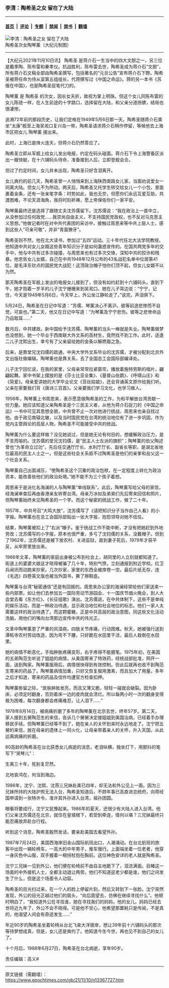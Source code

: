### 李清：陶希圣之女 留在了大陆

---

#### [首页](../../../..?n13367727) &nbsp;|&nbsp; [评论](../../../../../epoch-comment?n13367727) &nbsp;|&nbsp; [专题](../../../../../epoch-special?n13367727) &nbsp;|&nbsp; [禁闻](../../../../../epoch-news?n13367727) &nbsp;|&nbsp; [禁书](../../../../../books?n13367727) &nbsp;|&nbsp; [翻墙](https://github.com/gfw-breaker/nogfw/blob/master/README.md?n13367727)


<div><img alt="李清：陶希圣之女 留在了大陆" class="attachment-djy_600_400 size-djy_600_400 wp-post-image" src="https://i.epochtimes.com/assets/uploads/2021/11/id13367890-Untitle-600x400.jpeg"/>
<div class="caption">
 陶希圣次女陶琴薰（大纪元制图）
</div></div><hr/><div class="post_content" id="artbody" itemprop="articleBody">
 <!-- article content begin -->
 <p>
  【大纪元2021年11月10日讯】
  <ok href="https://www.epochtimes.com/gb/tag/%E9%99%B6%E5%B8%8C%E5%9C%A3.html">
   陶希圣
  </ok>
  是蒋介石一生当中的四大文胆之一，另三位是戴季陶、陈布雷和秦孝仪。抗战胜利，陈布雷去世，陶希圣成为蒋介石“文胆”，所有蒋介石文稿全部由陶希圣撰写，包括著名的“元旦公告”宣布蒋介石下野。陶希圣被蒋任命为侍从室第五组组长，代蒋撰写过《中国之命运》。蒋的另一本书《苏俄在中国》，也是陶希圣捉笔代刀的。
 </p>
 <p>
  <ok href="https://www.epochtimes.com/gb/tag/%E9%99%B6%E7%90%B4%E8%96%B0.html">
   陶琴薰
  </ok>
  是
  <ok href="https://www.epochtimes.com/gb/tag/%E9%99%B6%E5%B8%8C%E5%9C%A3.html">
   陶希圣
  </ok>
  的次女，因长女夭折，故视为掌上明珠。但这个女儿同陈布雷的女儿陈琏一样，在人生前途的十字路口，选择留在大陆，和父亲分道扬镳，结局也很凄惨。
 </p>
 <p>
  追溯72年前的那段历史，让我们定格在1949年5月6日那一天。陶希圣随蒋介石乘坐“太康”舰至上海吴淞口复兴岛一带，陶希圣请求蒋介石稍作停留，等候他去上海市区把女儿
  <ok href="https://www.epochtimes.com/gb/tag/%E9%99%B6%E7%90%B4%E8%96%B0.html">
   陶琴薰
  </ok>
  接出来。
 </p>
 <p>
  此时，上海已是烽火连天，但蒋介石仍然答应了。
 </p>
 <p>
 </p>
 <p>
  陶希圣立即从军舰上给女儿发出电报，约定在码头碰面。蒋介石下令上海警备区派出一艘快艇，在十六铺码头待命，准备接到人后，立即登舰会合。
 </p>
 <p>
  但过了约定时间，女儿并未出现，陶希圣只好含泪离开。
 </p>
 <p>
  女儿爽约的前几天，陶希圣曾一人悄悄来到上海陕西南路女儿家，当面劝说爱女一同离大陆。但女儿不为所动。两天后，陶希圣又托学生转交给女儿一个小包，里面裹着金条，还有一张亲笔字条：时势如此，我也无奈，但愿你们永远互爱互助，共渡困难，不论天涯海角，我将时刻祈祷，愿上帝保佑你们一家平安。
 </p>
 <p>
  陶琴薰最终还是选择了跟随丈夫沈苏儒留下。沈苏儒说：“我在政治上一直中立，从没参加过任何政党……我崇尚自由主义，不支持国民党政权，也不反对马克思主义思想。”他做记者时在对中共代表团的采访中，接触过周恩来等中共上层人士，感到这些人“可亲可敬”，并非“青面獠牙”。
 </p>
 <p>
  陶希圣则不然，他在北大读书，参加过“五四”运动。三十年代任北大法学院教授。他知道中共对女儿女婿这些青年知识分子是如何蛊惑宣传的。在国共两党多年的交手中，他与中共有过多次碰撞，与周恩来也有过多次交锋，深知中共的狡诈和残暴。他忠告女儿女婿，自己在中共1948年12月公布的43名战犯名单中位居第41位，是毛泽东钦点的国民党大战犯！这顶政治帽子怕你们顶不起，但女儿女婿不以为然。
 </p>
 <p>
  那天陶希圣在军舰上发出的电报女儿接到了，但没有如约赶到十六铺码头。直到下午，她才抱着一岁半的儿子沈宁姗姗来到吴淞口。她在儿子耳边说：“宁宁，记住，今天是1949年5月6日，今天早上，外公坐江静轮走了。”说完，声泪俱下。
 </p>
 <p>
  5月24日，陶希圣在日记中写道：“苏儒、琴薰决心不离沪。彼等前途悲惨而不自觉，可哀也。”第二天，他又在日记中写道：“为琴薰及宁宁悲伤。彼等之悲惨命运乃自取耳……”
 </p>
 <p>
  数月后，中共建政。新中国给予沈苏儒、陶琴薰的当头一棒就是失业。陶琴薰做梦也没想到，她一个毕业于西南联大外文系的高材生，竟然找不到工作。此时，适逢二儿子沈熙出生，幸亏有了父亲留给她的金条以解燃眉之急。
 </p>
 <p>
  后来，是靠堂兄沈钧儒的疏通，中央大学外文系毕业的沈苏儒，才被分配到北京外文出版社做编辑。陶琴薰也是靠关系，去了全国总工会国际部编译处。
 </p>
 <p>
  儿子沈宁回忆说，在我的家里，父母亲常常拉紧窗帘，播放着施特劳斯的唱片，翩翩起舞。家中书架上摆放的是《莎士比亚全集》、《基督山伯爵》、《呼啸山庄》和《简爱》。母亲爱讲她的大学毕业论文《苔丝姑娘》，还会背诵英文原作给我们听。父亲在家要我们背《唐诗三百首》。父亲要我们学习文化，也学习做人。
 </p>
 <p>
  1956年，陶琴薰上书周恩来，表示愿意做陶希圣的工作，为和平解放台湾贡献一份力量。她应该知道父亲陶希圣是个三民主义者，从他为蒋介石捉刀的《中国之命运》一书中可见其思想全貌，中共曾不止一次对他进行统战，周恩来也亲自找过他。由于政见南辕北辙，以及当时国民党在台湾的统治地位有了进一步巩固，作为党内主管舆论的高层人物，陶希圣不可能接受中共的统战。
 </p>
 <p>
  陶琴薰为什么要这样做？没见她说过，但是她无论有何目的，想缓解政治压力，是不言而喻的。沈苏儒的堂兄沈钧儒，是“民主人士左派的旗帜”；陶琴薰的伯父陶述曾也“为革命立过功”，先后任交通厅厅长、水利厅厅长、副省长等职，是湖北省地位最高的民主人士之一。但是这些社会关系抵不过陶希圣是他们的亲爹和岳父这一个社会关系。
 </p>
 <p>
  陶琴薰自己出面减压，“使陶希圣这个沉重的政治包袱，在一定程度上转化为政治资本，能改善些他们的政治处境。”她不能不为三个孩子着想。
 </p>
 <p>
  周恩来于是派化名海澜的人与陶琴薰“单线联系”。此后，陶琴薰写给父母的家信，经海澜审查后再由香港亲友转寄台湾。母亲万冰如及弟弟们先后寄来回信和照片，但陶琴薰始终未见陶希圣的一个字。而这个秘密的统战工作，做了二十年。
 </p>
 <p>
  1957年，中共号召“大鸣大放”，沈苏儒写了《请把知识分子当作自己人看》的小字报。陶琴薰也在总工会国际部贴出一张大字报，抱怨领导对她不信任。
 </p>
 <p>
  结果，陶琴薰被扣上了“右派”帽子。鉴于统战工作不能中断，才没有把她赶到外地劳改；沈苏儒写的小字报，原本也很严重，多亏了沈钧儒的关系，没戴帽子。但到了1962年，沈苏儒还是被下放农村、关进监狱，直到妻子死后，1979年才获平反，从牢房里放出来。
 </p>
 <p>
  1966年文革，陶琴薰的家庭出身被公布到社会上，胡同里的人立刻就都知道了。街道上的婆婆大娘这才晓得被骗了几十年，特别气愤，立刻通报到附近学校。红卫兵闻讯而动跑来抄家。几次抄家，家里的东西全被席卷一空。最后片纸无存，连《毛选》四卷英文版也被当外国书，撕了擦鞋底。
 </p>
 <p>
  陶琴薰与台湾“秘密通信”还是有回报的。周恩来办公室的海澜经常给他们家送来一些内部票。如让他们去参加五一国际劳动节游园会、十一国庆节烟火晚会，到人大会堂去看《东方红》、《长征组歌》演出。沈苏儒说，在中共体制下，这些不是单纯的娱乐活动，而是一种政治待遇，显示政治地位和社会地位的标志。他们一家人太需要这样的政治待遇了。而这颗蜜糖，正是中共高层的政治意图，同这些文化活动洗脑，用他们的嘴向台湾那边宣传中共的伟光正。
 </p>
 <p>
  文革中陶琴薰患了严重的风湿病，四肢关节疼痛，行动困难。秋天，她被强行送到潭柘寺农村劳动改造，因为弯不下腰，只好跪在水田里干活，最后人栽倒在水田里。
 </p>
 <p>
  她的病情不断恶化，手指肿胀疼痛变形，右手疼得不能握笔。1975年初，在美国的五弟陶范生听说了姐姐的病情，从美国寄来了特效药，经统战部批准，网开一面，送到陶家。陶琴薰服用后，病情很快得到有效控制。但此后就再也收不到陶范生寄来的药品了。陶琴薰病情加重，只好又恢复服用激素，而且加大了用量。多年之后才知道，寄来的药品及信件均遭官方检查扣押。
 </p>
 <p>
  陶琴薰弥留之际，“皮肤肿胀发亮，而且又薄又脆，轻轻一碰就会破裂。因为卧床，必须定时翻身，否则着床一边的皮肉就会溃烂。所以每两小时一次的翻身变得极为困难，每次翻身都会疼痛难忍，让人泪下……”
 </p>
 <p>
  1978年8月14日，被病痛折磨了多年的陶琴薰在北京去世，终年57岁。第二天，家人接到五舅陶范生的来信，告诉几个舅舅决定接姐姐到美国治病，已经着手办理移民手续。但陶琴薰已经等不到了，她在亲人的关怀到来时永远地走了。沈宁把五舅的来信，放在母亲的遗体上一同火化，让母亲带着亲人的关怀，升入天国，从此远离病痛的折磨。
 </p>
 <p>
  80高龄的陶希圣在台北获悉女儿病逝的消息，老泪纵横，独坐灯下，用颤抖的笔写下“哭琴儿”：
 </p>
 <p>
  生离三十年，死别复茫然。
 </p>
 <p>
  北地哀鸿在，何当到海边。
 </p>
 <p>
  1986年，沈宁、沈熙、沈燕三兄妹赴美已四年，却无法和外公见上一面。因为三兄妹所持的大陆护照无法入台，陶希圣知道后，不顾年事已高直进总统府，向蒋经国申请到一张特许令，准许其外孙进入台湾，祖孙团圆。
 </p>
 <p>
  眼看将要成行，沈宁又犹豫起来。1986年的夏天，还很少有大陆人进入台湾。他们父亲沈苏儒还在北京，就住在皇城根下，若受到牵连，情何以堪？三兄妹最终只能忍痛放弃赴台行程。
 </p>
 <p>
  听到这个消息，陶希圣毅然发话，要亲赴美国去看望外孙。
 </p>
 <p>
  1987年7月24日，美国西海岸旧金山国际航班出口，人潮涌动。在台北航班的旅客中出现一辆轮椅车，一高大的中年男子，推车慢行。上面端坐着一位老者，他穿一身灰色中山服，双手握着一根拐杖抱在胸前。这位神色安详的老人就是陶希圣。
 </p>
 <p>
  沈宁三兄妹一见到外公，他们便在轮椅前不由自主地跪下了，泪流满面。目睹这一场面的中外接机人士，全都主动退让两旁。他们不知道这老少都是谁，他们之间发生了什么，但是这个场面令人动容。
 </p>
 <p>
  陶希圣的目光扫过来，在一个人的脸上停留片刻，然后又转到下一张脸。沈宁突然发现，外公的目光正越过他们的肩头，“向后面望去，仿佛在继续寻找什么”。他顿时明白了，“我知道外公在寻找谁，她在寻找我们的妈妈，他的女儿。妈妈已经去世将近九年了，外公不会不晓得。可是他不甘心，他希望那噩耗只是传闻，不是真的，他渴望人间会有奇迹发生……”
 </p>
 <p>
  年近90岁的陶希圣坐着轮椅从台北飞来大洋彼岸，想让39年前十六铺码头的那次等待梦想成真，但是，女儿还是爽约了。他知道今生今世，再也见不到自己的女儿了。
 </p>
 <p>
  十个月后，1988年6月27日，陶希圣在台北病逝，享年90岁。
 </p>
 <p>
  责任编辑：高义#
 </p>
 <!-- article content end -->
 <div id="below_article_ad">
 </div>
</div>


---

原文链接（需翻墙）：https://www.epochtimes.com/gb/21/11/10/n13367727.htm